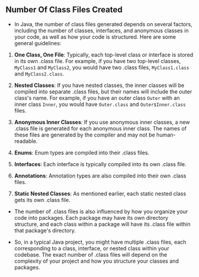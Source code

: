 ## Number Of Class Files Created
- In Java, the number of class files generated depends on several factors, including the number of classes, interfaces, and anonymous classes in your code, as well as how your code is structured. Here are some general guidelines:

1. **One Class, One File**: Typically, each top-level class or interface is stored in its own .class file. For example, if you have two top-level classes, `MyClass1` and `MyClass2`, you would have two .class files, `MyClass1.class` and `MyClass2.class`.

2. **Nested Classes**: If you have nested classes, the inner classes will be compiled into separate .class files, but their names will include the outer class's name. For example, if you have an outer class `Outer` with an inner class `Inner`, you would have `Outer.class` and `Outer$Inner.class` files.

3. **Anonymous Inner Classes**: If you use anonymous inner classes, a new .class file is generated for each anonymous inner class. The names of these files are generated by the compiler and may not be human-readable.

4. **Enums**: Enum types are compiled into their .class files.

5. **Interfaces**: Each interface is typically compiled into its own .class file.

6. **Annotations**: Annotation types are also compiled into their own .class files.

7. **Static Nested Classes**: As mentioned earlier, each static nested class gets its own .class file.

- The number of .class files is also influenced by how you organize your code into packages. Each package may have its own directory structure, and each class within a package will have its .class file within that package's directory.

- So, in a typical Java project, you might have multiple .class files, each corresponding to a class, interface, or nested class within your codebase. The exact number of .class files will depend on the complexity of your project and how you structure your classes and packages.